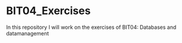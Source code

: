 # BIT04_Exercises
In this repository I will work on the exercises of BIT04: Databases and datamanagement
